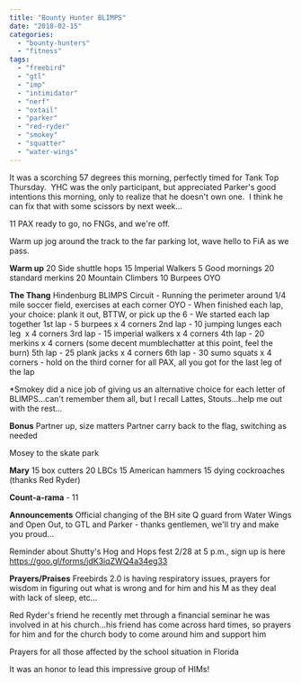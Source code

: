 ```yaml
---
title: "Bounty Hunter BLIMPS"
date: "2018-02-15"
categories: 
  - "bounty-hunters"
  - "fitness"
tags: 
  - "freebird"
  - "gtl"
  - "imp"
  - "intimidator"
  - "nerf"
  - "oxtail"
  - "parker"
  - "red-ryder"
  - "smokey"
  - "squatter"
  - "water-wings"
---
```


It was a scorching 57 degrees this morning, perfectly timed for Tank Top Thursday.  YHC was the only participant, but appreciated Parker's good intentions this morning, only to realize that he doesn't own one.  I think he can fix that with some scissors by next week...

11 PAX ready to go, no FNGs, and we're off.

Warm up jog around the track to the far parking lot, wave hello to FiA as we pass.

**Warm up** 20 Side shuttle hops 15 Imperial Walkers 5 Good mornings 20 standard merkins 20 Mountain Climbers 10 Burpees OYO

**The Thang** Hindenburg BLIMPS Circuit - Running the perimeter around 1/4 mile soccer field, exercises at each corner OYO - When finished each lap, your choice: plank it out, BTTW, or pick up the 6 - We started each lap together 1st lap - 5 burpees x 4 corners 2nd lap - 10 jumping lunges each leg  x 4 corners 3rd lap - 15 imperial walkers x 4 corners 4th lap - 20 merkins x 4 corners (some decent mumblechatter at this point, feel the burn) 5th lap - 25 plank jacks x 4 corners 6th lap - 30 sumo squats x 4 corners - hold on the third corner for all PAX, all you got for the last leg of the lap

\*Smokey did a nice job of giving us an alternative choice for each letter of BLIMPS...can't remember them all, but I recall Lattes, Stouts...help me out with the rest...

**Bonus** Partner up, size matters Partner carry back to the flag, switching as needed

Mosey to the skate park

**Mary** 15 box cutters 20 LBCs 15 American hammers 15 dying cockroaches (thanks Red Ryder)

**Count-a-rama** - 11

**Announcements** Official changing of the BH site Q guard from Water Wings and Open Out, to GTL and Parker - thanks gentlemen, we'll try and make you proud...

Reminder about Shutty's Hog and Hops fest 2/28 at 5 p.m., sign up is here https://goo.gl/forms/jdK3iqZWQ4a34eg33

**Prayers/Praises** Freebirds 2.0 is having respiratory issues, prayers for wisdom in figuring out what is wrong and for him and his M as they deal with lack of sleep, etc...

Red Ryder's friend he recently met through a financial seminar he was involved in at his church...his friend has come across hard times, so prayers for him and for the church body to come around him and support him

Prayers for all those affected by the school situation in Florida

It was an honor to lead this impressive group of HIMs!
